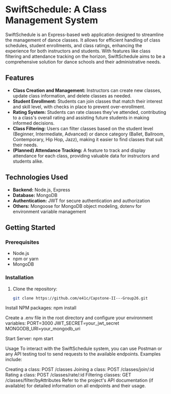 # SwiftSchedule: A Class Management System

SwiftSchedule is an Express-based web application designed to streamline the management of dance classes. It allows for efficient handling of class schedules, student enrollments, and class ratings, enhancing the experience for both instructors and students. With features like class filtering and attendance tracking on the horizon, SwiftSchedule aims to be a comprehensive solution for dance schools and their administrative needs.

## Features

- **Class Creation and Management:** Instructors can create new classes, update class information, and delete classes as needed.
- **Student Enrollment:** Students can join classes that match their interest and skill level, with checks in place to prevent over-enrollment.
- **Rating System:** Students can rate classes they've attended, contributing to a class's overall rating and assisting future students in making informed decisions.
- **Class Filtering:** Users can filter classes based on the student level (Beginner, Intermediate, Advanced) or dance category (Ballet, Ballroom, Contemporary, Hip Hop, Jazz), making it easier to find classes that suit their needs.
- **(Planned) Attendance Tracking:** A feature to track and display attendance for each class, providing valuable data for instructors and students alike.

## Technologies Used

- **Backend:** Node.js, Express
- **Database:** MongoDB
- **Authentication:** JWT for secure authentication and authorization
- **Others:** Mongoose for MongoDB object modeling, dotenv for environment variable management

## Getting Started

### Prerequisites

- Node.js
- npm or yarn
- MongoDB

### Installation

1. Clone the repository:
   ```sh
   git clone https://github.com/e41c/Capstone-II---Group26.git


Install NPM packages:
npm install

Create a .env file in the root directory and configure your environment variables:
PORT=3000
JWT_SECRET=your_jwt_secret
MONGODB_URI=your_mongodb_uri

Start Server:
npm start


Usage
To interact with the SwiftSchedule system, you can use Postman or any API testing tool to send requests to the available endpoints. Examples include:

Creating a class: POST /classes
Joining a class: POST /classes/join/:id
Rating a class: POST /classes/rate/:id
Filtering classes: GET /classes/filter/byAttributes
Refer to the project's API documentation (if available) for detailed information on all endpoints and their usage.
